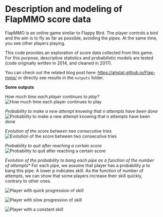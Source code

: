 # Description and modeling of FlapMMO score data

FlapMMO is an online game similar to Flappy Bird. The player controls a bird and the aim is to fly as far as possible, avoiding the pipes. At the same time, you see other players playing.

This code provides an exploration of score data collected from this game. For this purpose, descriptive statistics and probabilistic models are tested (code originally written in 2014, and cleaned in 2017).

You can check out the related blog post here: https://ahstat.github.io/Flap-mmo/
or directly see results in the `outputs` folder.

**Some outputs**

*How much time each player continues to play?*
![How much time each player continues to play](outputs/01_number_attempts_20140302.png) 

*Probability to make a new attempt knowing that n attempts have been done*
![Probability to make a new attempt knowing that n attempts have been done](outputs/03_number_attempts_conditional_20140302.png) 

*Evolution of the score between two consecutive tries*
![Evolution of the score between two consecutive tries](outputs/05_markov_transition_20140302.png)

*Probability to quit after reaching a certain score*
![Probability to quit after reaching a certain score](outputs/06_markov_quit_20140302.png)

*Evolution of the probability to bang each pipe as a function of the number of attempts**
For each pipe, we assume that player has a probability $p$ to bang this pipe. A lower $p$ indicates skill. As the function of number of attempts, we can show that some players increase their skill quickly, contrary to other ones.

![Player with quick progression of skill](outputs/08_p_convol20140302_1338298679.png)

![Player with slow progression of skill](outputs/08_p_convol20140302_1116623241.png)

![Player with a constant skill](outputs/08_p_convol20140302_3230596199.png)